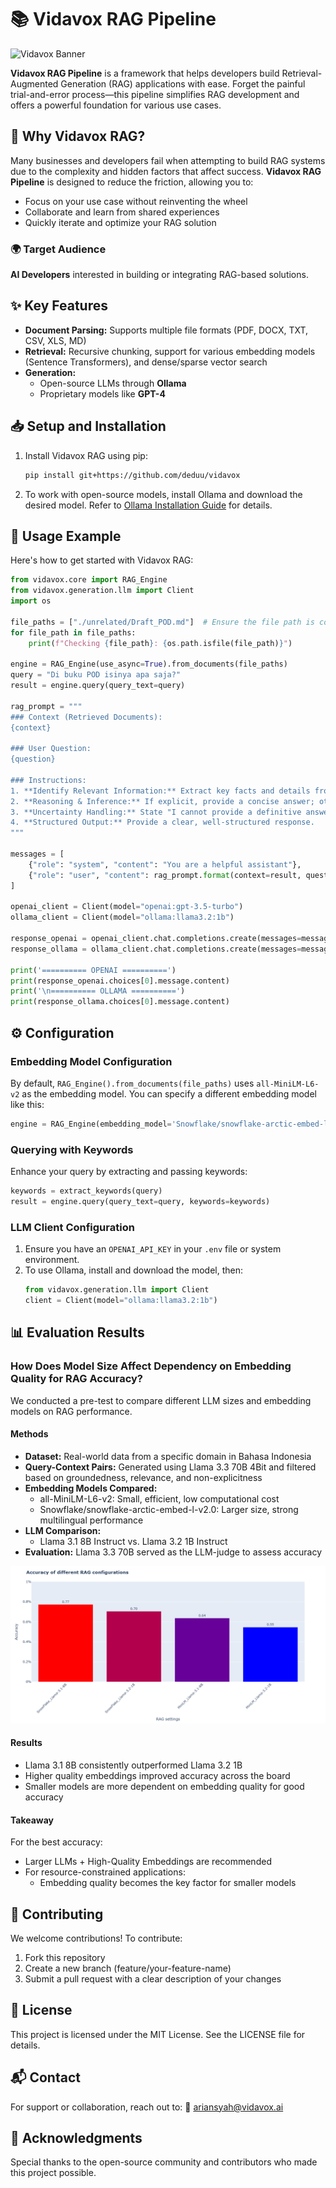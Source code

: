 # 📚 Vidavox RAG Pipeline

![Vidavox Banner](https://user-images.githubusercontent.com/your-image-placeholder/banner.png)

**Vidavox RAG Pipeline** is a framework that helps developers build Retrieval-Augmented Generation (RAG) applications with ease. Forget the painful trial-and-error process—this pipeline simplifies RAG development and offers a powerful foundation for various use cases.

## 🚀 Why Vidavox RAG?

Many businesses and developers fail when attempting to build RAG systems due to the complexity and hidden factors that affect success. **Vidavox RAG Pipeline** is designed to reduce the friction, allowing you to:

- Focus on your use case without reinventing the wheel
- Collaborate and learn from shared experiences
- Quickly iterate and optimize your RAG solution

### 🌍 Target Audience

**AI Developers** interested in building or integrating RAG-based solutions.

## ✨ Key Features

- **Document Parsing:** Supports multiple file formats (PDF, DOCX, TXT, CSV, XLS, MD)
- **Retrieval:** Recursive chunking, support for various embedding models (Sentence Transformers), and dense/sparse vector search
- **Generation:**
  - Open-source LLMs through **Ollama**
  - Proprietary models like **GPT-4**

## 📥 Setup and Installation

1. Install Vidavox RAG using pip:
   ```bash
   pip install git+https://github.com/deduu/vidavox
   ```

2. To work with open-source models, install Ollama and download the desired model.
   Refer to [Ollama Installation Guide](https://github.com/ollama/ollama) for details.

## 📖 Usage Example

Here's how to get started with Vidavox RAG:

```python
from vidavox.core import RAG_Engine
from vidavox.generation.llm import Client
import os

file_paths = ["./unrelated/Draft_POD.md"]  # Ensure the file path is correct
for file_path in file_paths:
    print(f"Checking {file_path}: {os.path.isfile(file_path)}")

engine = RAG_Engine(use_async=True).from_documents(file_paths)
query = "Di buku POD isinya apa saja?"
result = engine.query(query_text=query)

rag_prompt = """
### Context (Retrieved Documents):
{context}

### User Question:
{question}

### Instructions:
1. **Identify Relevant Information:** Extract key facts and details from the context.
2. **Reasoning & Inference:** If explicit, provide a concise answer; otherwise, infer the response.
3. **Uncertainty Handling:** State "I cannot provide a definitive answer" if the data is insufficient.
4. **Structured Output:** Provide a clear, well-structured response.
"""

messages = [
    {"role": "system", "content": "You are a helpful assistant"},
    {"role": "user", "content": rag_prompt.format(context=result, question=query)},
]

openai_client = Client(model="openai:gpt-3.5-turbo")
ollama_client = Client(model="ollama:llama3.2:1b")

response_openai = openai_client.chat.completions.create(messages=messages, temperature=0.75)
response_ollama = ollama_client.chat.completions.create(messages=messages, temperature=0.75)

print('========== OPENAI ==========')
print(response_openai.choices[0].message.content)
print('\n========== OLLAMA ==========')
print(response_ollama.choices[0].message.content)
```

## ⚙️ Configuration

### Embedding Model Configuration

By default, `RAG_Engine().from_documents(file_paths)` uses `all-MiniLM-L6-v2` as the embedding model.
You can specify a different embedding model like this:

```python
engine = RAG_Engine(embedding_model='Snowflake/snowflake-arctic-embed-l-v2.0').from_documents(file_paths)
```

### Querying with Keywords

Enhance your query by extracting and passing keywords:

```python
keywords = extract_keywords(query)
result = engine.query(query_text=query, keywords=keywords)
```

### LLM Client Configuration

1. Ensure you have an `OPENAI_API_KEY` in your `.env` file or system environment.
2. To use Ollama, install and download the model, then:
   ```python
   from vidavox.generation.llm import Client
   client = Client(model="ollama:llama3.2:1b")
   ```

## 📊 Evaluation Results

### How Does Model Size Affect Dependency on Embedding Quality for RAG Accuracy?

We conducted a pre-test to compare different LLM sizes and embedding models on RAG performance.

#### Methods

- **Dataset:** Real-world data from a specific domain in Bahasa Indonesia
- **Query-Context Pairs:** Generated using Llama 3.3 70B 4Bit and filtered based on groundedness, relevance, and non-explicitness
- **Embedding Models Compared:**
  - all-MiniLM-L6-v2: Small, efficient, low computational cost
  - Snowflake/snowflake-arctic-embed-l-v2.0: Larger size, strong multilingual performance
- **LLM Comparison:**
  - Llama 3.1 8B Instruct vs. Llama 3.2 1B Instruct
- **Evaluation:** Llama 3.3 70B served as the LLM-judge to assess accuracy

![Alt text](/images/rag_eval.png)

#### Results

- Llama 3.1 8B consistently outperformed Llama 3.2 1B
- Higher quality embeddings improved accuracy across the board
- Smaller models are more dependent on embedding quality for good accuracy

#### Takeaway

For the best accuracy:
- Larger LLMs + High-Quality Embeddings are recommended
- For resource-constrained applications:
  - Embedding quality becomes the key factor for smaller models

## 🤝 Contributing

We welcome contributions! To contribute:

1. Fork this repository
2. Create a new branch (feature/your-feature-name)
3. Submit a pull request with a clear description of your changes

## 📄 License

This project is licensed under the MIT License. See the LICENSE file for details.

## 📬 Contact

For support or collaboration, reach out to:
📧 ariansyah@vidavox.ai

## 🌟 Acknowledgments

Special thanks to the open-source community and contributors who made this project possible.
